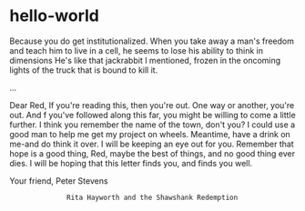 # hello-world

Because you
do get institutionalized. When you take away a man's freedom and teach him to
live in a cell, he seems to lose his ability to think in dimensions He's like
that jackrabbit I mentioned, frozen in the oncoming lights of the truck that is
bound to kill it.

...

 Dear Red,
 If you're reading this, then you're out. One way or another, you're out. And f
 you've followed along this far, you might be willing to come a little further.
 I think you remember the name of the town, don't you? I could use a good man
 to help me get my project on wheels. Meantime, have a drink on me-and do think
 it over. I will be keeping an eye out for you. Remember that hope is a good
 thing, Red, maybe the best of things, and no good thing ever dies. I will be
 hoping that this letter finds you, and finds you well.
 
 Your friend,
 Peter Stevens
 
                  Rita Hayworth and the Shawshank Redemption

